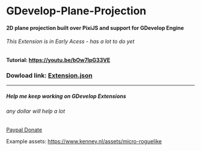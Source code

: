 # GDevelop-Plane-Projection
#### 2D plane projection built over PixiJS and support for GDevelop Engine
###### This Extension is in Early Acess - has a lot to do yet

#### Tutorial: https://youtu.be/bOw7IpG33VE

### Dowload link: [Extension.json](https://raw.githubusercontent.com/FlokiTV/GDevelop-Plane-Projection/main/Extension.json)
<hr>

##### Help me keep working on GDevelop Extensions
###### any dollar will help a lot
[Paypal Donate](https://www.paypal.com/donate?hosted_button_id=E6J9MMJKHQRS6)


Example assets: https://www.kenney.nl/assets/micro-roguelike
